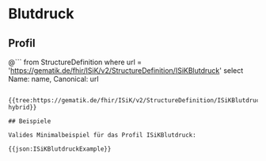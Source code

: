 # Blutdruck

## Profil

@```
from StructureDefinition where url = 'https://gematik.de/fhir/ISiK/v2/StructureDefinition/ISiKBlutdruck' select Name: name, Canonical: url
```

{{tree:https://gematik.de/fhir/ISiK/v2/StructureDefinition/ISiKBlutdruck, hybrid}}

## Beispiele

Valides Minimalbeispiel für das Profil ISiKBlutdruck:

{{json:ISiKBlutdruckExample}}